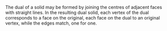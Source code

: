 The dual of a solid may be formed by joining the centres of adjacent
faces with straight lines. In the resulting dual solid, each vertex of
the dual corresponds to a face on the original, each face on the dual to
an original vertex, while the edges match, one for one.
